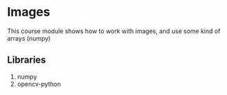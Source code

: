 # Images

This course module shows how to work with images, and use some kind of arrays (numpy)

## Libraries

1. numpy
2. opencv-python